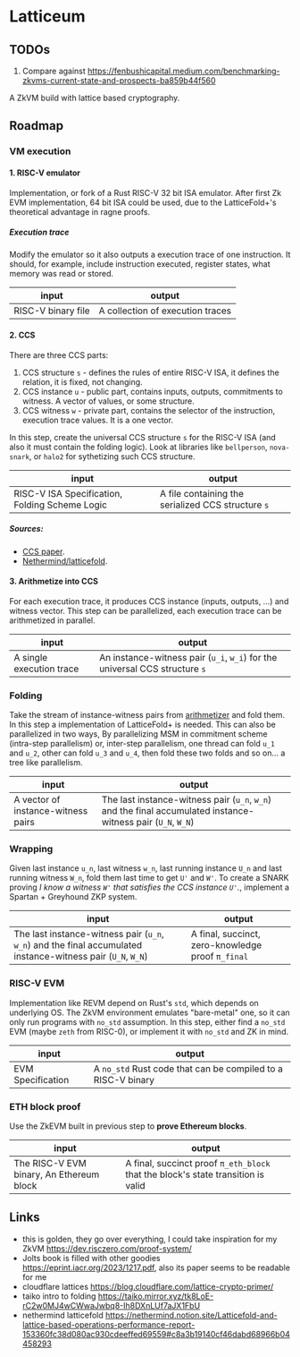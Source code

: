 # Latticeum

## TODOs

1. Compare against https://fenbushicapital.medium.com/benchmarking-zkvms-current-state-and-prospects-ba859b44f560

A ZkVM build with lattice based cryptography.

## Roadmap

### VM execution

#### 1. RISC-V emulator

Implementation, or fork of a Rust RISC-V 32 bit ISA emulator. After first
Zk EVM implementation, 64 bit ISA could be used, due to the LatticeFold+'s
theoretical advantage in ragne proofs.

##### Execution trace

Modify the emulator so it also outputs a execution trace of one instruction.
It should, for example, include instruction executed, register states,
what memory was read or stored.

| input              | output                           |
| ------------------ | -------------------------------- |
| RISC-V binary file | A collection of execution traces |

#### 2. CCS

There are three CCS parts:

1. CCS structure `s` - defines the rules of entire RISC-V ISA, it defines the
   relation, it is fixed, not changing.
2. CCS instance `u` - public part, contains inputs, outputs, commitments to witness.
   A vector of values, or some structure.
3. CCS witness `w` - private part, contains the selector of the instruction, execution
   trace values. It is a one vector.

In this step, create the universal CCS structure `s` for the RISC-V ISA (and also
it must contain the folding logic). Look at libraries like `bellperson`, `nova-snark`,
or `halo2` for sythetizing such CCS structure.

| input                                          | output                                             |
| ---------------------------------------------- | -------------------------------------------------- |
| RISC-V ISA Specification, Folding Scheme Logic | A file containing the serialized CCS structure `s` |

##### Sources:

- [CCS paper](./papers/CCS.pdf).
- [Nethermind/latticefold](https://github.com/NethermindEth/latticefold/blob/main/latticefold/src/arith.rs#L51).

#### 3. Arithmetize into CCS

For each execution trace, it produces CCS instance (inputs, outputs, ...) and
witness vector. This step can be parallelized, each execution trace can be arithmetized
in parallel.

| input                    | output                                                                      |
| ------------------------ | --------------------------------------------------------------------------- |
| A single execution trace | An instance-witness pair (`u_i`, `w_i`) for the universal CCS structure `s` |

### Folding

Take the stream of instance-witness pairs from [arithmetizer](#4-arithmetize-into-ccs)
and fold them. In this step a implementation of LatticeFold+ is needed.
This can also be parallelized in two ways,
By parallelizing MSM in commitment scheme (intra-step parallelism) or,
inter-step parallelism, one thread can fold `u_1` and `u_2`, other can fold
`u_3` and `u_4`, then fold these two folds and so on... a tree like parallelism.

| input                              | output                                                                                                       |
| ---------------------------------- | ------------------------------------------------------------------------------------------------------------ |
| A vector of instance-witness pairs | The last instance-witness pair (`u_n`, `w_n`) and the final accumulated instance-witness pair (`U_N`, `W_N`) |

### Wrapping

Given last instance `u_n`, last witness `w_n`, last running instance `U_n` and
last running witness `W_n`, fold them last time to get `U'` and `W'`.
To create a SNARK proving _I know a witness `W'` that satisfies the CCS instance `U'`._,
implement a Spartan + Greyhound ZKP system.

| input                                                                                                        | output                                            |
| ------------------------------------------------------------------------------------------------------------ | ------------------------------------------------- |
| The last instance-witness pair (`u_n`, `w_n`) and the final accumulated instance-witness pair (`U_N`, `W_N`) | A final, succinct, zero-knowledge proof `π_final` |

### RISC-V EVM

Implementation like REVM depend on Rust's `std`, which depends on underlying OS.
The ZkVM environment emulates "bare-metal" one, so it can only run programs
with `no_std` assumption. In this step, either find a `no_std` EVM (maybe `zeth`
from RISC-0), or implement it with `no_std` and ZK in mind.

| input             | output                                                       |
| ----------------- | ------------------------------------------------------------ |
| EVM Specification | A `no_std` Rust code that can be compiled to a RISC-V binary |

### ETH block proof

Use the ZkEVM built in previous step to **prove Ethereum blocks**.

| input                                    | output                                                                           |
| ---------------------------------------- | -------------------------------------------------------------------------------- |
| The RISC-V EVM binary, An Ethereum block | A final, succinct proof `π_eth_block` that the block's state transition is valid |

## Links

- this is golden, they go over everything, I could take inspiration for my ZkVM https://dev.risczero.com/proof-system/
- Jolts book is filled with other goodies https://eprint.iacr.org/2023/1217.pdf, also its paper seems to be readable for me
- cloudflare lattices https://blog.cloudflare.com/lattice-crypto-primer/
- taiko intro to folding https://taiko.mirror.xyz/tk8LoE-rC2w0MJ4wCWwaJwbq8-Ih8DXnLUf7aJX1FbU
- nethermind latticefold https://nethermind.notion.site/Latticefold-and-lattice-based-operations-performance-report-153360fc38d080ac930cdeeffed69559#c8a3b19140cf46dabd68966b04458293

